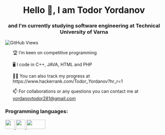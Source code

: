 <h1 align="center">Hello 👋, I am Todor Yordanov</h1>
<h3 align="center">and I'm currently studying software engineering at Technical University of Varna</h3>

![GitHub Views](https://komarev.com/ghpvc/?username=yordanov0502)

<ul>🏆 I’m keen on competitive programming</ul>
<ul>🖥️ I code in C++, JAVA, HTML and PHP</ul>
<ul>👨‍💻 You can also track my progress at https://www.hackerrank.com/Todor_Yordanov?hr_r=1</ul>
<ul>📫 For collaborations or any questions you can contact me at <a href="mailto:yordanovtodor281@gmail.com">yordanovtodor281@gmail.com</a></ul>
  
<h3>Programming languages:</h3>

<a href="https://isocpp.org/">
<img src="https://upload.wikimedia.org/wikipedia/commons/thumb/1/18/ISO_C%2B%2B_Logo.svg/800px-ISO_C%2B%2B_Logo.svg.png" width=30" height="30">
</a>

<a href="https://www.java.com/en/">
<img src="https://softuni.bg/Content/images/university/professions/java.svg" width=30" height="30">
</a>

<a href="https://www.w3schools.com/html/default.asp">
<img src="https://www.html5rocks.com/static/demos/svgmobile_fundamentals/images/html5-1920x1200.png" width=60" height="30">
</a>

